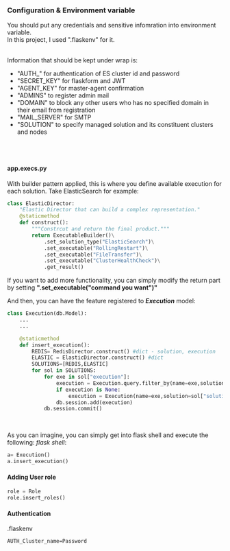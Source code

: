 ### Configuration & Environment variable
You should put any credentials and sensitive infomration into environment variable.<br>
In this project, I used ".flaskenv" for it.<br><br>

Information that should be kept under wrap is:
- "AUTH_" for authentication of ES cluster id and password
- "SECRET_KEY" for flaskform and JWT
- "AGENT_KEY" for master-agent confirmation
- "ADMINS" to register admin mail
- "DOMAIN" to block any other users who has no specified domain in their email from registration
- "MAIL_SERVER" for SMTP
- "SOLUTION" to specify managed solution and its constituent clusters and nodes

<br><br>


#### app.execs.py
With builder pattern applied, this is where you define available execution for each solution. Take ElasticSearch for example:
```python
class ElasticDirector:
    "Elastic Director that can build a complex representation."
    @staticmethod
    def construct():
        """Constrcut and return the final product."""
        return ExecutableBuilder()\
            .set_solution_type("ElasticSearch")\
            .set_executable("RollingRestart")\
            .set_executable("FileTransfer")\
            .set_executable("ClusterHealthCheck")\
            .get_result()
```
If you want to add more functionality, you can simply modify the return part by setting **".set_executable("command you want")"**
<br>

And then, you can have the feature registered to ***Execution*** model: 
```python
class Execution(db.Model):
    ...
    ...

    @staticmethod
    def insert_execution():
        REDIS= RedisDirector.construct() #dict - solution, execution
        ELASTIC = ElasticDirector.construct() #dict 
        SOLUTIONS=[REDIS,ELASTIC]
        for sol in SOLUTIONS:
            for exe in sol["execution"]:
                execution = Execution.query.filter_by(name=exe,solution=sol["solution"]).first()
                if execution is None:
                    execution = Execution(name=exe,solution=sol["solution"])
                db.session.add(execution)
            db.session.commit()
```
<br>

As you can imagine, you can simply get into flask shell and execute the following:
*flask shell*:
```python
a= Execution()
a.insert_execution()
```

#### Adding User role 
```python
role = Role
role.insert_roles()
```

#### Authentication 
.flaskenv
```
AUTH_Cluster_name=Password
```
